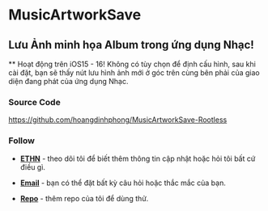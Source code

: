 # MusicArtworkSave

## Lưu Ảnh minh họa Album trong ứng dụng Nhạc!

** Hoạt động trên iOS15 - 16! Không có tùy chọn để định cấu hình, sau khi cài đặt, bạn sẽ thấy nút lưu hình ảnh mới ở góc trên cùng bên phải của giao diện đang phát của ứng dụng Nhạc.

### Source Code
https://github.com/hoangdinhphong/MusicArtworkSave-Rootless

### Follow

* [**ETHN**](https://twitter.com/TamPh0ng) - theo dõi tôi để biết thêm thông tin cập nhật hoặc hỏi tôi bất cứ điều gì.

* [**Email**](truongtamphong686@gmail.com) - bạn có thể đặt bất kỳ câu hỏi hoặc thắc mắc của bạn.

* [**Repo**](https://hoangdinhphong.github.io) - thêm repo của tôi để dùng thử.
